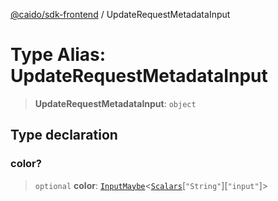 [@caido/sdk-frontend](../index.md) / UpdateRequestMetadataInput

# Type Alias: UpdateRequestMetadataInput

> **UpdateRequestMetadataInput**: `object`

## Type declaration

### color?

> `optional` **color**: [`InputMaybe`](InputMaybe.md)\<[`Scalars`](Scalars.md)\[`"String"`\]\[`"input"`\]\>
